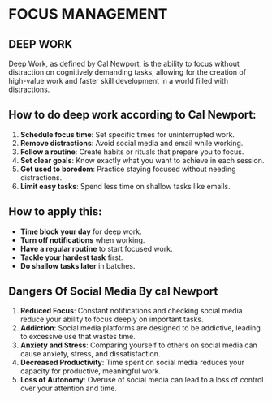 # FOCUS MANAGEMENT

## DEEP WORK

Deep Work, as defined by Cal Newport, is the ability to focus without distraction on cognitively demanding tasks, allowing for the creation of high-value work and faster skill development in a world filled with distractions.

## How to do deep work according to Cal Newport:

1. **Schedule focus time**: Set specific times for uninterrupted work.
1. **Remove distractions**: Avoid social media and email while working.
1. **Follow a routine**: Create habits or rituals that prepare you to focus.
1. **Set clear goals**: Know exactly what you want to achieve in each session.
1. **Get used to boredom**: Practice staying focused without needing distractions.
1. **Limit easy tasks**: Spend less time on shallow tasks like emails.

## How to apply this:

- **Time block your day** for deep work.
- **Turn off notifications** when working.
- **Have a regular routine** to start focused work.
- **Tackle your hardest task** first.
- **Do shallow tasks later** in batches.

## Dangers Of Social Media By cal Newport

1. **Reduced Focus**: Constant notifications and checking social media reduce your ability to focus deeply on important tasks.
1. **Addiction**: Social media platforms are designed to be addictive, leading to excessive use that wastes time.
1. **Anxiety and Stress**: Comparing yourself to others on social media can cause anxiety, stress, and dissatisfaction.
1. **Decreased Productivity**: Time spent on social media reduces your capacity for productive, meaningful work.
1. **Loss of Autonomy**: Overuse of social media can lead to a loss of control over your attention and time.